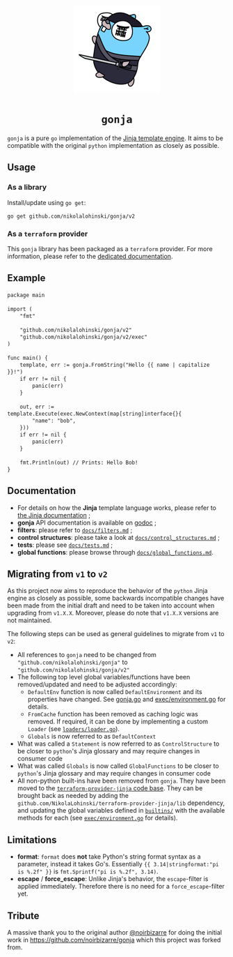 <div align="center">
<img src="./docs/logo.svg" width="200"/>
<h1><code>gonja</code></h1>
</div>

`gonja` is a pure `go` implementation of the [Jinja template engine](https://jinja.palletsprojects.com/). It aims to be compatible with the original `python` implementation as closely as possible.

## Usage

### As a library

Install/update using `go get`:
```
go get github.com/nikolalohinski/gonja/v2
```

### As a `terraform` provider

This `gonja` library has been packaged as a `terraform` provider. For more information, please refer to the [dedicated documentation](https://registry.terraform.io/providers/NikolaLohinski/jinja/latest/docs).

## Example

```golang
package main

import (
	"fmt"

	"github.com/nikolalohinski/gonja/v2"
	"github.com/nikolalohinski/gonja/v2/exec"
)

func main() {
	template, err := gonja.FromString("Hello {{ name | capitalize }}!")
	if err != nil {
		panic(err)
	}

	out, err := template.Execute(exec.NewContext(map[string]interface{}{
		"name": "bob",
	}))
	if err != nil {
		panic(err)
	}

	fmt.Println(out) // Prints: Hello Bob!
}
```

## Documentation

* For details on how the **Jinja** template language works, please refer to [the Jinja documentation](https://jinja.palletsprojects.com) ;
* **gonja** API documentation is available on [godoc](https://godoc.org/github.com/nikolalohinski/gonja/v2) ;
* **filters**: please refer to [`docs/filters.md`](docs/filters.md) ;
* **control structures**: please take a look at [`docs/control_structures.md`](docs/control_structures.md) ;
* **tests**: please see [`docs/tests.md`](docs/tests.md) ;
* **global functions**: please browse through [`docs/global_functions.md`](docs/global_functions.md).

## Migrating from `v1` to `v2`

As this project now aims to reproduce the behavior of the `python` Jinja engine as closely as possible, some backwards incompatible changes have been made from the initial draft and need to be taken into account when upgrading from `v1.X.X`. Moreover, please do note that `v1.X.X` versions are not maintained.

The following steps can be used as general guidelines to migrate from `v1` to `v2`:

* All references to `gonja` need to be changed from `"github.com/nikolalohinski/gonja"` to `"github.com/nikolalohinski/gonja/v2"`
* The following top level global variables/functions have been removed/updated and need to be adjusted accordingly:
	* `DefaultEnv` function is now called `DefaultEnvironment` and its properties have changed. See [gonja.go](./gonja.go) and [exec/environment.go](./exec/environment.go) for details.
	* `FromCache` function has been removed as caching logic was removed. If required, it can be done by implementing a custom `Loader` (see [`loaders/loader.go`](./loaders/loader.go)).
	* `Globals` is now referred to as `DefaultContext`
* What was called a `Statement` is now referred to as `ControlStructure` to be closer to `python`'s Jinja glossary and may require changes in consumer code
* What was called `Globals` is now called `GlobalFunctions` to be closer to `python`'s Jinja glossary and may require changes in consumer code
* All non-python built-ins have been removed from `gonja`. They have been moved to the [`terraform-provider-jinja` code base](https://github.com/NikolaLohinski/terraform-provider-jinja). They can be brought back as needed by adding the `github.com/NikolaLohinski/terraform-provider-jinja/lib` dependency, and updating the global variables defined in [`builtins/`](./builtins/) with the available methods for each (see [`exec/environment.go`](./exec/environment.go) for details).

## Limitations 

* **format**: `format` does **not** take Python's string format syntax as a parameter, instead it takes Go's. Essentially `{{ 3.14|stringformat:"pi is %.2f" }}` is `fmt.Sprintf("pi is %.2f", 3.14)`.
* **escape** / **force_escape**: Unlike Jinja's behavior, the `escape`-filter is applied immediately. Therefore there is no need for a `force_escape`-filter yet.

## Tribute

A massive thank you to the original author [@noirbizarre](https://github.com/noirbizarre) for doing the initial work in https://github.com/noirbizarre/gonja which this project was forked from.
